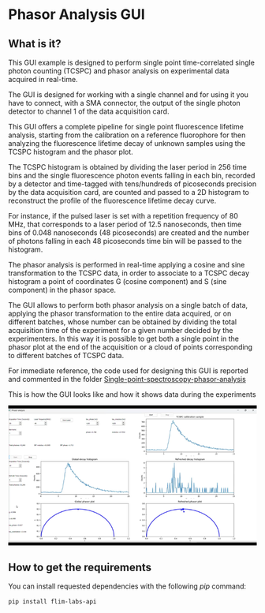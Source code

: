 # Phasor Analysis GUI

## What is it? 

This GUI example is designed to perform single point time-correlated single photon counting (TCSPC) and phasor analysis on experimental data acquired in real-time.

The GUI is designed for working with a single channel and for using it you have to connect, with a SMA connector, the output of the single photon detector to channel 1 of the data acquisition card.

This GUI offers a complete pipeline for single point fluorescence lifetime analysis, starting from the calibration on a reference fluorophore for then analyzing the fluorescence lifetime decay of unknown samples using the TCSPC histogram and the phasor plot.

The TCSPC histogram is obtained by dividing the laser period in 256 time bins  and the single fluorescence photon events falling in each bin, recorded by a detector and time-tagged with tens/hundreds of picoseconds precision by the data acquisition card, are counted and passed to a 2D histogram to reconstruct the profile of the fluorescence lifetime decay curve.

For instance, if the pulsed laser is set with a repetition frequency of 80 MHz, that corresponds to a laser period of 12.5 nanoseconds, then time bins of 0.048 nanoseconds (48 picoseconds) are created and the number of photons falling in each 48 picoseconds time bin will be passed to the histogram.

The phasor analysis is performed in real-time applying a cosine and sine transformation to the TCSPC data, in order to associate to a TCSPC decay histogram a point of coordinates  G (cosine component) and S (sine component) in the phasor space.

The GUI allows to perform both phasor analysis on a single batch of data, applying the phasor transformation to the entire data acquired, or on different batches, whose number can be obtained by dividing the total acquisition time of the experiment for a given number decided by the experimenters. In this way it is possible to get both a single point in the phasor plot at the end of the acquisition or a cloud of points corresponding to different batches of TCSPC data.

For immediate reference, the code used for designing this GUI is reported and commented in the folder [Single-point-spectroscopy-phasor-analysis](/Single-point-spectroscopy-phasor-analysis) 

This is how the GUI looks like and how it shows data during the experiments 

![Phasor analysis](/images/phasor_plot.png "Photons_tracing")

## How to get the requirements

You can install requested dependencies with the following *pip* command:

```
pip install flim-labs-api

```